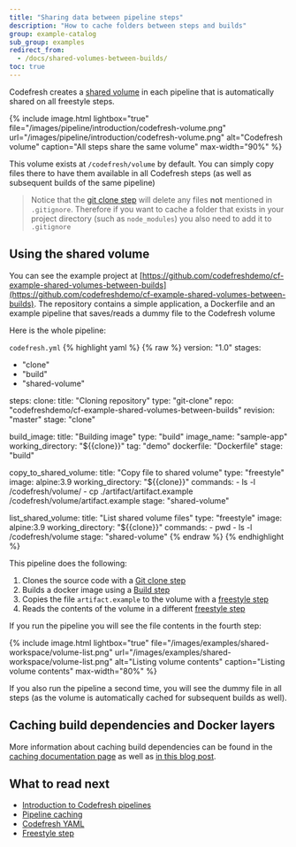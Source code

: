 ```yaml
---
title: "Sharing data between pipeline steps"
description: "How to cache folders between steps and builds"
group: example-catalog
sub_group: examples
redirect_from:
  - /docs/shared-volumes-between-builds/
toc: true
---
```


Codefresh creates a [shared volume]({{site.baseurl}}/docs/pipelines/introduction-to-codefresh-pipelines/#sharing-the-workspace-between-build-steps) in each pipeline that is automatically shared on all freestyle steps.

{% include 
image.html 
lightbox="true" 
file="/images/pipeline/introduction/codefresh-volume.png" 
url="/images/pipeline/introduction/codefresh-volume.png"
alt="Codefresh volume" 
caption="All steps share the same volume" 
max-width="90%" 
%}

This volume exists at `/codefresh/volume` by default. You can simply copy files there to have them available in all Codefresh steps (as well as subsequent builds of the same pipeline)

>Notice that the [git clone step]({{site.baseurl}}/docs/pipelines/steps/git-clone/) will delete any files **not** mentioned in `.gitignore`. Therefore if you want to cache a folder that exists in your project directory (such as `node_modules`) you also need to add it to `.gitignore`

## Using the shared volume

You can see the example project at [https://github.com/codefreshdemo/cf-example-shared-volumes-between-builds](https://github.com/codefreshdemo/cf-example-shared-volumes-between-builds). The repository contains a simple application, a Dockerfile and an example pipeline that saves/reads a dummy file to the Codefresh volume


Here is the whole pipeline:

 `codefresh.yml`
{% highlight yaml %}
{% raw %}
version: "1.0"
stages:
  - "clone"
  - "build"
  - "shared-volume"

steps:
  clone:
    title: "Cloning repository"
    type: "git-clone"
    repo: "codefreshdemo/cf-example-shared-volumes-between-builds"
    revision: "master"
    stage: "clone"

  build_image:
    title: "Building image"
    type: "build"
    image_name: "sample-app"
    working_directory: "${{clone}}"
    tag: "demo"
    dockerfile: "Dockerfile"
    stage: "build"
  
  copy_to_shared_volume:
    title: "Copy file to shared volume"
    type: "freestyle" 
    image: alpine:3.9 
    working_directory: "${{clone}}"
    commands:
      - ls -l /codefresh/volume/
      - cp ./artifact/artifact.example /codefresh/volume/artifact.example
    stage: "shared-volume"
    
  list_shared_volume:
    title: "List shared volume files"
    type: "freestyle" 
    image: alpine:3.9 
    working_directory: "${{clone}}"
    commands:
      - pwd
      - ls -l /codefresh/volume
    stage: "shared-volume"
{% endraw %}
{% endhighlight %}

This pipeline does the following:

1. Clones the source code with a [Git clone step]({{site.baseurl}}/docs/pipelines/steps/git-clone/)
1. Builds a docker image using a [Build step]({{site.baseurl}}/docs/pipelines/steps/build/)
1. Copies the file `artifact.example` to the volume with a [freestyle step]({{site.baseurl}}/docs/pipelines/steps/freestyle/)
1. Reads the contents of the volume in a different [freestyle step]({{site.baseurl}}/docs/pipelines/steps/freestyle/)

If you run the pipeline you will see the file contents in the fourth step:

{% include 
image.html 
lightbox="true" 
file="/images/examples/shared-workspace/volume-list.png" 
url="/images/examples/shared-workspace/volume-list.png"
alt="Listing volume contents" 
caption="Listing volume contents" 
max-width="80%" 
%}


If you also run the pipeline a second time, you will see the dummy file in all steps (as the volume is automatically cached for subsequent builds as well).


## Caching build dependencies and Docker layers

More information about caching build dependencies can be found in the [caching documentation page]({{site.baseurl}}/docs/pipelines/pipeline-caching/) as well as [in this blog post](https://codefresh.io/blog/caching-build-dependencies-codefresh-volumes/).


## What to read next

* [Introduction to Codefresh pipelines]({{site.baseurl}}/docs/pipelines/introduction-to-codefresh-pipelines/)
* [Pipeline caching]({{site.baseurl}}/docs/pipelines/pipeline-caching/)
* [Codefresh YAML]({{site.baseurl}}/docs/pipelines/what-is-the-codefresh-yaml/)
* [Freestyle step]({{site.baseurl}}/docs/pipelines/steps/freestyle/)



